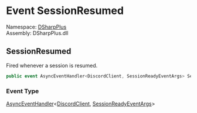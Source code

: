 # Event SessionResumed

Namespace: [DSharpPlus](DSharpPlus.md)  
Assembly: DSharpPlus.dll

## <a id="DSharpPlus_DiscordClient_SessionResumed"></a>SessionResumed

Fired whenever a session is resumed.

```csharp
public event AsyncEventHandler<DiscordClient, SessionReadyEventArgs> SessionResumed
```

### Event Type

[AsyncEventHandler](DSharpPlus.AsyncEvents.AsyncEventHandler\-2.md)<[DiscordClient](DSharpPlus.DiscordClient.md), [SessionReadyEventArgs](DSharpPlus.EventArgs.SessionReadyEventArgs.md)\>

